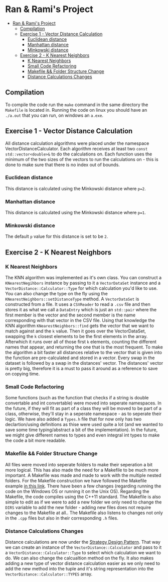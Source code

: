 # Ran & Rami's Project

- [Ran \& Rami's Project](#ran--ramis-project)
	- [Compilation](#compilation)
	- [Exercise 1 - Vector Distance Calculation](#exercise-1---vector-distance-calculation)
		- [Euclidean distance](#euclidean-distance)
		- [Manhattan distance](#manhattan-distance)
		- [Minkowski distance](#minkowski-distance)
	- [Exercise 2 - K Nearest Neighbors](#exercise-2---k-nearest-neighbors)
		- [K Nearest Neighbors](#k-nearest-neighbors)
		- [Small Code Refactoring](#small-code-refactoring)
		- [Makefile \&\& Folder Structure Change](#makefile--folder-structure-change)
		- [Distance Calculations Changes](#distance-calculations-changes)

## Compilation
To compile the code run the `make` command in the same directory the `Makefile` is located in.
Running the code on linux you should have an `./a.out` that you can run, on windows an `a.exe`.

## Exercise 1 - Vector Distance Calculation
All distance calculation algorithms were placed under the namespace VectorDistanceCalculator. Each algorithm receives at least two `const std::vector<double>&` to do the calculations on. Each function uses the minimum of the two sizes of the vectors to run the calculations on - this is done to make sure that there is no index out of bounds.
### Euclidean distance
This distance is calculated using the Minkowski distance where `p=2`.
### Manhattan distance
This distance is calculated using the Minkowski distance where `p=1`.
### Minkowski distance
The default `p` value for this distance is set to be `2`.

## Exercise 2 - K Nearest Neighbors
### K Nearest Neighbors
The KNN algorithm was implemented as it's own class. You can construct a `KNearestNegihbors` instance by passing to it a `VectorDataSet` instance and a `VectorDistance::Calculator::Type` for which calculation you'd like to use. You can also change the type on the fly using the `KNearestNeighbors::setDistanceType` method.
A `VectorDataSet` is constructed from a file. It uses a `CSVReader` to read a `.csv` file and then stores it as what we call a `DataEntry` which is just an `std::pair` where the first member is the vector and the second member is the name corresponding with that vector in the CSV file.
Using that knowledge the KNN algorithm `KNearestNeighbors::find` gets the vector that we want to match against and the `k` value. Then it goes over the VectorDataSet, swapping the `k` closest elements to be the first elements in the array. Afterwhich it runs over all of those first `k` elements, counting the different names that appear, and returning the one that is the most frequent.
To make the algorithm a bit faster all distances relative to the vector that is given into the function are pre-calculated and stored in a vector. Every swap in the dataset is followed by a swap in the distances' vector. The distances' vector is pretty big, therefore it is a must to pass it around as a reference to save on copying time.
### Small Code Refactoring
Some functions (such as the function that checks if a string is double convertable and int convertable) were moved into seperate namespaces. In the future, if they will fit as part of a class they will be moved to be part of a class, otherwise, they'll stay in a seperate namespace - as to seperate their logic.
We have also added a `Types.h` file that for now only has two declartion/using definitions as thise were used quite a lot (and we wanted to save some time typing/abstract a bit of the implementation). In the future, we might give different names to types and even integral int types to make the code a bit more readable.
### Makefile && Folder Structure Change
All files were moved into seperate folders to make their seperation a bit more logical. This has also made the need for a Makefile to be much more important. A Makefile was made and made to work with the multiple nested folders. For the Makefile construction we have followed the Makefile example [in this link](https://riptutorial.com/makefile/example/21376/building-from-different-source-folders-to-different-target-folders). There have been a few changes (regarding running the code on the Windows OS or running it on the Unix OS).
Regarding the Makefile, the code compiles using the C++11 standard. The Makefile is also simple to edit as if we were to add a new folder we only need to change the `DIRS` variable to add the new folder - adding new files does not require changes to the Makefile at all.. The Makefile also listens to changes not only in the `.cpp` files but also in their corresponding `.h` files.
### Distance Calculations Changes
Distance calculations are now under the [Strategy Design Pattern](https://en.wikipedia.org/wiki/Strategy_pattern). That way we can create an instance of the `VectorDistance::Calculator` and pass to it a `VectorDistance::Calculator::Type` to select which calculation we want to do. We can also change the calcualtion method on the fly. It also makes adding a new type of vector distance calculation easier as we only need to add the new method into the tuple and it's string representation into the `VectorDistance::Calculator::TYPES` array.
